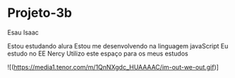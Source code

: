 # Projeto-3b

Esau Isaac 

Estou estudando alura
Estou me desenvolvendo na linguagem javaScript
Eu estudo no EE Nercy
Utilizo este espaço para os meus estudos

![(https://media1.tenor.com/m/1QnNXgdc_HUAAAAC/im-out-we-out.gif)]
